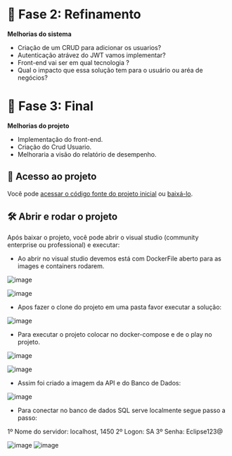 # 🎯 Fase 2: Refinamento

**Melhorias do sistema**

-  Criação de um CRUD para adicionar os usuarios?
-  Autenticação atrávez do JWT vamos implementar?
-  Front-end vai ser em qual tecnologia ?
-  Qual o impacto que essa solução tem para o usuário ou aréa de negócios?

# 🎯 Fase 3: Final

**Melhorias do projeto**

- Implementação do front-end.
- Criação do Crud Usuario.
- Melhoraria a visão do relatório de desempenho.

## 📁 Acesso ao projeto

Você pode [acessar o código fonte do projeto inicial](https://github.com/matheuselias12/ProvaEclipseworks.git) ou [baixá-lo](https://github.com//matheuselias12/ProvaEclipseworks/archive/refs/heads/master.zip).

## 🛠️ Abrir e rodar o projeto

Após baixar o projeto, você pode abrir o visual studio (community enterprise ou professional) e executar:

- Ao abrir no visual studio devemos está com DockerFile aberto para as images e containers rodarem.
  
![image](https://github.com/matheuselias12/ProvaEclipseworks/assets/47905883/c94ef794-b752-4ece-9ad2-addd7a35c4ce)

![image](https://github.com/matheuselias12/ProvaEclipseworks/assets/47905883/48e8c874-7467-493c-bb04-f528cb70d0c8)

- Apos fazer o clone do projeto em uma pasta favor executar a solução:

![image](https://github.com/matheuselias12/ProvaEclipseworks/assets/47905883/27687947-ec35-49b5-84cf-6d6e477bf4c3)

- Para executar o projeto colocar no docker-compose e de o play no projeto.

![image](https://github.com/matheuselias12/ProvaEclipseworks/assets/47905883/a434c2b5-1bb2-42cb-bb65-312060f3bb87)

![image](https://github.com/matheuselias12/ProvaEclipseworks/assets/47905883/b7d117e7-a1ed-47a7-ae55-edb5cb35b4ec)

- Assim foi criado a imagem da API e do Banco de Dados:

![image](https://github.com/matheuselias12/ProvaEclipseworks/assets/47905883/4d1d9c07-28ed-4e8d-8d20-fcba537c3dea)

- Para conectar no banco de dados SQL serve localmente segue passo a passo:

1º Nome do servidor: localhost, 1450
2º Logon: SA
3º Senha: Eclipse123@

![image](https://github.com/matheuselias12/ProvaEclipseworks/assets/47905883/afa84ff9-be40-4061-9c7f-277d608340e1)
![image](https://github.com/matheuselias12/ProvaEclipseworks/assets/47905883/5850d13b-fc04-41ea-aae1-2b38b61ce157)







